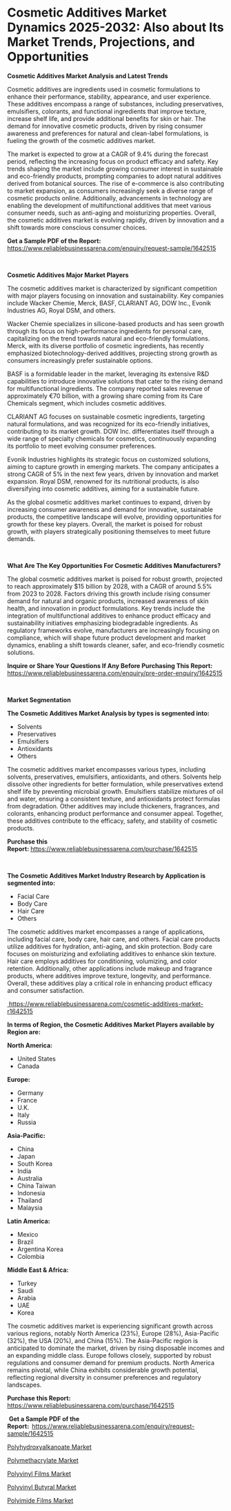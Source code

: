 <p><h1>Cosmetic Additives Market Dynamics 2025-2032: Also about Its Market Trends, Projections, and Opportunities</h1></p><p><strong>Cosmetic Additives Market Analysis and Latest Trends</strong></p>
<p><p>Cosmetic additives are ingredients used in cosmetic formulations to enhance their performance, stability, appearance, and user experience. These additives encompass a range of substances, including preservatives, emulsifiers, colorants, and functional ingredients that improve texture, increase shelf life, and provide additional benefits for skin or hair. The demand for innovative cosmetic products, driven by rising consumer awareness and preferences for natural and clean-label formulations, is fueling the growth of the cosmetic additives market.</p><p>The market is expected to grow at a CAGR of 9.4% during the forecast period, reflecting the increasing focus on product efficacy and safety. Key trends shaping the market include growing consumer interest in sustainable and eco-friendly products, prompting companies to adopt natural additives derived from botanical sources. The rise of e-commerce is also contributing to market expansion, as consumers increasingly seek a diverse range of cosmetic products online. Additionally, advancements in technology are enabling the development of multifunctional additives that meet various consumer needs, such as anti-aging and moisturizing properties. Overall, the cosmetic additives market is evolving rapidly, driven by innovation and a shift towards more conscious consumer choices.</p></p>
<p><strong>Get a Sample PDF of the Report:&nbsp;</strong> <a href="https://www.reliablebusinessarena.com/enquiry/request-sample/1642515?utm_campaign=2114&utm_medium=2&utm_source=Github&utm_content=ia&utm_term=30012025&utm_id=cosmetic-additives">https://www.reliablebusinessarena.com/enquiry/request-sample/1642515</a></p>
<p>&nbsp;</p>
<p><strong>Cosmetic Additives Major Market Players</strong></p>
<p><p>The cosmetic additives market is characterized by significant competition with major players focusing on innovation and sustainability. Key companies include Wacker Chemie, Merck, BASF, CLARIANT AG, DOW Inc., Evonik Industries AG, Royal DSM, and others.</p><p>Wacker Chemie specializes in silicone-based products and has seen growth through its focus on high-performance ingredients for personal care, capitalizing on the trend towards natural and eco-friendly formulations. Merck, with its diverse portfolio of cosmetic ingredients, has recently emphasized biotechnology-derived additives, projecting strong growth as consumers increasingly prefer sustainable options.</p><p>BASF is a formidable leader in the market, leveraging its extensive R&D capabilities to introduce innovative solutions that cater to the rising demand for multifunctional ingredients. The company reported sales revenue of approximately €70 billion, with a growing share coming from its Care Chemicals segment, which includes cosmetic additives.</p><p>CLARIANT AG focuses on sustainable cosmetic ingredients, targeting natural formulations, and was recognized for its eco-friendly initiatives, contributing to its market growth. DOW Inc. differentiates itself through a wide range of specialty chemicals for cosmetics, continuously expanding its portfolio to meet evolving consumer preferences.</p><p>Evonik Industries highlights its strategic focus on customized solutions, aiming to capture growth in emerging markets. The company anticipates a strong CAGR of 5% in the next few years, driven by innovation and market expansion. Royal DSM, renowned for its nutritional products, is also diversifying into cosmetic additives, aiming for a sustainable future.</p><p>As the global cosmetic additives market continues to expand, driven by increasing consumer awareness and demand for innovative, sustainable products, the competitive landscape will evolve, providing opportunities for growth for these key players. Overall, the market is poised for robust growth, with players strategically positioning themselves to meet future demands.</p></p>
<p>&nbsp;</p>
<p><strong>What Are The Key Opportunities For Cosmetic Additives Manufacturers?</strong></p>
<p><p>The global cosmetic additives market is poised for robust growth, projected to reach approximately $15 billion by 2028, with a CAGR of around 5.5% from 2023 to 2028. Factors driving this growth include rising consumer demand for natural and organic products, increased awareness of skin health, and innovation in product formulations. Key trends include the integration of multifunctional additives to enhance product efficacy and sustainability initiatives emphasizing biodegradable ingredients. As regulatory frameworks evolve, manufacturers are increasingly focusing on compliance, which will shape future product development and market dynamics, enabling a shift towards cleaner, safer, and eco-friendly cosmetic solutions.</p></p>
<p><strong>Inquire or Share Your Questions If Any Before Purchasing This Report:</strong> <a href="https://www.reliablebusinessarena.com/enquiry/pre-order-enquiry/1642515?utm_campaign=2114&utm_medium=2&utm_source=Github&utm_content=ia&utm_term=30012025&utm_id=cosmetic-additives">https://www.reliablebusinessarena.com/enquiry/pre-order-enquiry/1642515</a></p>
<p>&nbsp;</p>
<p><strong>Market Segmentation</strong></p>
<p><strong>The Cosmetic Additives Market Analysis by types is segmented into:</strong></p>
<p><ul><li>Solvents</li><li>Preservatives</li><li>Emulsifiers</li><li>Antioxidants</li><li>Others</li></ul></p>
<p><p>The cosmetic additives market encompasses various types, including solvents, preservatives, emulsifiers, antioxidants, and others. Solvents help dissolve other ingredients for better formulation, while preservatives extend shelf life by preventing microbial growth. Emulsifiers stabilize mixtures of oil and water, ensuring a consistent texture, and antioxidants protect formulas from degradation. Other additives may include thickeners, fragrances, and colorants, enhancing product performance and consumer appeal. Together, these additives contribute to the efficacy, safety, and stability of cosmetic products.</p></p>
<p><strong>Purchase this Report:&nbsp;</strong><a href="https://www.reliablebusinessarena.com/purchase/1642515?utm_campaign=2114&utm_medium=2&utm_source=Github&utm_content=ia&utm_term=30012025&utm_id=cosmetic-additives">https://www.reliablebusinessarena.com/purchase/1642515</a></p>
<p>&nbsp;</p>
<p><strong>The Cosmetic Additives Market Industry Research by Application is segmented into:</strong></p>
<p><ul><li>Facial Care</li><li>Body Care</li><li>Hair Care</li><li>Others</li></ul></p>
<p><p>The cosmetic additives market encompasses a range of applications, including facial care, body care, hair care, and others. Facial care products utilize additives for hydration, anti-aging, and skin protection. Body care focuses on moisturizing and exfoliating additives to enhance skin texture. Hair care employs additives for conditioning, volumizing, and color retention. Additionally, other applications include makeup and fragrance products, where additives improve texture, longevity, and performance. Overall, these additives play a critical role in enhancing product efficacy and consumer satisfaction.</p></p>
<p><a href="https://www.reliablebusinessarena.com/cosmetic-additives-market-r1642515?utm_campaign=2114&utm_medium=2&utm_source=Github&utm_content=ia&utm_term=30012025&utm_id=cosmetic-additives">&nbsp;https://www.reliablebusinessarena.com/cosmetic-additives-market-r1642515</a></p>
<p><strong>In terms of Region, the Cosmetic Additives Market Players available by Region are:</strong></p>
<p>
    <p> <strong> North America: </strong>
        <ul>
            <li>United States</li>
            <li>Canada</li>
        </ul>
        </p> 
    <p> <strong> Europe: </strong>
        <ul>
            <li>Germany</li>
            <li>France</li>
            <li>U.K.</li>
            <li>Italy</li>
            <li>Russia</li>
        </ul>
        </p> 
    <p> <strong> Asia-Pacific: </strong>
        <ul>
            <li>China</li>
            <li>Japan</li>
            <li>South Korea</li>
            <li>India</li>
            <li>Australia</li>
            <li>China Taiwan</li>
            <li>Indonesia</li>
            <li>Thailand</li>
            <li>Malaysia</li>
        </ul>
        </p> 
    <p> <strong> Latin America: </strong>
        <ul>
            <li>Mexico</li>
            <li>Brazil</li>
            <li>Argentina Korea</li>
            <li>Colombia</li>
        </ul>
        </p> 
    <p> <strong> Middle East & Africa: </strong>
        <ul>
            <li>Turkey</li>
            <li>Saudi</li>
            <li>Arabia</li>
            <li>UAE</li>
            <li>Korea</li>
        </ul>
    </p>
    </p>
<p><p>The cosmetic additives market is experiencing significant growth across various regions, notably North America (23%), Europe (28%), Asia-Pacific (32%), the USA (20%), and China (15%). The Asia-Pacific region is anticipated to dominate the market, driven by rising disposable incomes and an expanding middle class. Europe follows closely, supported by robust regulations and consumer demand for premium products. North America remains pivotal, while China exhibits considerable growth potential, reflecting regional diversity in consumer preferences and regulatory landscapes.</p></p>
<p><strong>Purchase this Report: </strong><a href="https://www.reliablebusinessarena.com/purchase/1642515?utm_campaign=2114&utm_medium=2&utm_source=Github&utm_content=ia&utm_term=30012025&utm_id=cosmetic-additives">https://www.reliablebusinessarena.com/purchase/1642515</a></p>
<p>&nbsp;<strong>Get a Sample PDF of the Report:&nbsp;&nbsp;</strong><a href="https://www.reliablebusinessarena.com/enquiry/request-sample/1642515?utm_campaign=2114&utm_medium=2&utm_source=Github&utm_content=ia&utm_term=30012025&utm_id=cosmetic-additives">https://www.reliablebusinessarena.com/enquiry/request-sample/1642515</a></p>
<p><strong></strong></p>
<p><p><a href="https://github.com/phumlaaijem/Market-Research-Report-List-1/blob/main/polyhydroxyalkanoate-market.md?utm_campaign=2114&utm_medium=2&utm_source=Github&utm_content=ia&utm_term=30012025&utm_id=cosmetic-additives">Polyhydroxyalkanoate Market</a></p><p><a href="https://github.com/alasmyayock/Market-Research-Report-List-1/blob/main/polymethacrylate-market.md?utm_campaign=2114&utm_medium=2&utm_source=Github&utm_content=ia&utm_term=30012025&utm_id=cosmetic-additives">Polymethacrylate Market</a></p><p><a href="https://github.com/aksayvoogdt/Market-Research-Report-List-1/blob/main/polyvinyl-films-market.md?utm_campaign=2114&utm_medium=2&utm_source=Github&utm_content=ia&utm_term=30012025&utm_id=cosmetic-additives">Polyvinyl Films Market</a></p><p><a href="https://github.com/eusoffyhanty/Market-Research-Report-List-1/blob/main/polyvinyl-butyral-market.md?utm_campaign=2114&utm_medium=2&utm_source=Github&utm_content=ia&utm_term=30012025&utm_id=cosmetic-additives">Polyvinyl Butyral Market</a></p><p><a href="https://github.com/memorirummy/Market-Research-Report-List-1/blob/main/polyimide-films-market.md?utm_campaign=2114&utm_medium=2&utm_source=Github&utm_content=ia&utm_term=30012025&utm_id=cosmetic-additives">Polyimide Films Market</a></p></p>